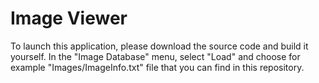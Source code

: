 # Image Viewer

To launch this application, please download the source code and build it yourself. In the "Image Database" menu, select "Load" and choose for example "Images/ImageInfo.txt" file that you can find in this repository.
